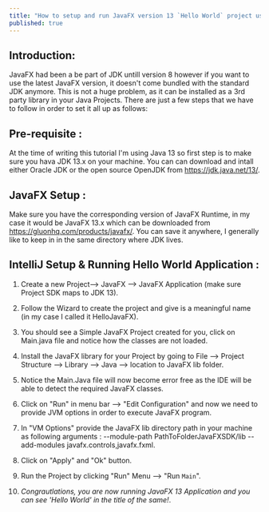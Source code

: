```yaml
---
title: "How to setup and run JavaFX version 13 `Hello World` project using IntelliJ IDEA"
published: true
---
```


## Introduction:

JavaFX had been a be part of JDK untill version 8 however if you want to use the latest JavaFX version, it doesn't come bundled with the standard JDK anymore. This is not a huge problem, as it can be installed as a 3rd party library in your Java Projects. There are just a few steps that we have to follow in order to set it all up as follows:

## Pre-requisite :
At the time of writing this tutorial I'm using Java 13 so first step is to make sure you hava JDK 13.x on your machine. You can can download and intall either Oracle JDK or the open source OpenJDK from https://jdk.java.net/13/.

## JavaFX Setup :
Make sure you have the corresponding version of JavaFX Runtime, in my case it would be JavaFX 13.x which can be downloaded from https://gluonhq.com/products/javafx/. You can save it anywhere, I generally like to keep in in the same directory where JDK lives.

## IntelliJ Setup & Running Hello World Application :

1. Create a new Project--> JavaFX --> JavaFX Application (make sure Project SDK maps to JDK 13). 

2. Follow the Wizard to create the project and give is a meaningful name (in my case I called it HelloJavaFX). 

3. You should see a Simple JavaFX Project created for you, click on Main.java file and notice how the classes are not loaded. 

4. Install the JavaFX library for your Project by going to File --> Project Structure --> Library --> Java --> location to JavaFX lib folder. 

5. Notice the Main.Java file will now become error free as the IDE will be able to detect the required JavaFX classes. 

6. Click on "Run" in menu bar --> "Edit Configuration" and now we need to provide JVM options in order to execute JavaFX program.  

7. In "VM Options" provide the JavaFX lib directory path in your machine as following arguments : --module-path PathToFolderJavaFXSDK/lib --add-modules javafx.controls,javafx.fxml. 

8. Click on "Apply" and "Ok" button. 

9. Run the Project by clicking "Run" Menu --> "Run `Main`". 

10. *Congrautlations, you are now running JavaFX 13 Application and you can see 'Hello World' in the title of the same!*. 
